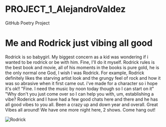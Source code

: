 # PROJECT_1_AlejandroValdez
GitHub Poetry Project
<!DOCTYPE html>
<html>
<head>
<link rel="stylesheet" href="mystyle.css">
</head>
<body>

<h1>Me and Rodrick just vibing all good</h1>
<p>Rodrick is so babygirl.
My biggest concern as a kid was wondering if i wanted to be rodrick or be with him.
Fine, I'll do it myself. 
Rodrick rules is the best book and movie,
all of his moments in the books is pure gold,
he is the only normal one
God, I wish I was Rodrick. 
For example, Rodrick definitely likes the starving artist look and the grungy feel of rock and how it was so abrasive when it first came out.
i've made for a character so i hope it's ok!! 
"Fine. I need the music by noon today though so I can start on it"
"Why don't you just come over so I can help you with, um, establishing a vibe?
Roderick and I have had a few good chats here and there and he has all good vibes to you all.
Been a crazy up and down year and overall.
Great Vibes all around! We have one more night here, 2 shows. Come hang out!</p>

<img src="Rodrick.jpg" alt="Rodrick">

</body>
</html>
